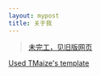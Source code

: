 ```yaml
---
layout: mypost
title: 关于我
---
```


> [未完工，见旧版网页](/index.old.html)

[Used TMaize's template](https://github.com/TMaize/tmaize-blog)
